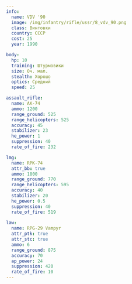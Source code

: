 ```yaml
---
info:
  name: VDV '90
  image: /img/infantry/rifle/ussr/8_vdv_90.png
  class: Винтовки
  country: СССР
  cost: 25
  year: 1990

body:
  hp: 10
  training: Штурмовики
  size: Оч. мал.
  stealth: Хорошо
  optics: Средний
  speed: 25

assault_rifle:
  name: AK-74
  ammo: 1200
  range_ground: 525
  range_helicopters: 525
  accuracy: 45
  stabilizer: 23
  he_power: 1
  suppression: 40
  rate_of_fire: 232

lmg:
  name: RPK-74
  attr_bb: true
  ammo: 1800
  range_ground: 770
  range_helicopters: 595
  accuracy: 40
  stabilizer: 20
  he_power: 0.5
  suppression: 40
  rate_of_fire: 519
  
law:
  name: RPG-29 Vampyr
  attr_ptk: true
  attr_stc: true
  ammo: 6
  range_ground: 875
  accuracy: 70
  ap_power: 24
  suppression: 420
  rate_of_fire: 10
---
```


